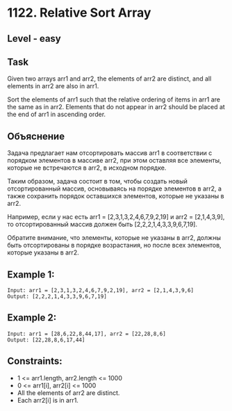 # 1122. Relative Sort Array


## Level - easy


## Task
Given two arrays arr1 and arr2, the elements of arr2 are distinct, and all elements in arr2 are also in arr1.

Sort the elements of arr1 such that the relative ordering of items in arr1 are the same as in arr2. 
Elements that do not appear in arr2 should be placed at the end of arr1 in ascending order.


## Объяснение
Задача предлагает нам отсортировать массив arr1 в соответствии с порядком элементов в массиве arr2, 
при этом оставляя все элементы, которые не встречаются в arr2, в исходном порядке.

Таким образом, задача состоит в том, чтобы создать новый отсортированный массив, основываясь на порядке элементов в arr2, 
а также сохранить порядок оставшихся элементов, которые не указаны в arr2.

Например, если у нас есть arr1 = [2,3,1,3,2,4,6,7,9,2,19] и arr2 = [2,1,4,3,9], 
то отсортированный массив должен быть [2,2,2,1,4,3,3,9,6,7,19].

Обратите внимание, что элементы, которые не указаны в arr2, должны быть отсортированы в порядке возрастания, 
но после всех элементов, которые указаны в arr2.


## Example 1:
````
Input: arr1 = [2,3,1,3,2,4,6,7,9,2,19], arr2 = [2,1,4,3,9,6]
Output: [2,2,2,1,4,3,3,9,6,7,19]
````


## Example 2:
````
Input: arr1 = [28,6,22,8,44,17], arr2 = [22,28,8,6]
Output: [22,28,8,6,17,44]
````


## Constraints:
- 1 <= arr1.length, arr2.length <= 1000
- 0 <= arr1[i], arr2[i] <= 1000
- All the elements of arr2 are distinct.
- Each arr2[i] is in arr1.